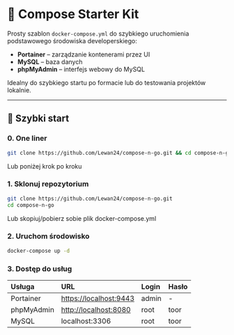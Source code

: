 # 🐳 Compose Starter Kit

Prosty szablon `docker-compose.yml` do szybkiego uruchomienia podstawowego środowiska developerskiego:
- **Portainer** – zarządzanie kontenerami przez UI  
- **MySQL** – baza danych  
- **phpMyAdmin** – interfejs webowy do MySQL  

Idealny do szybkiego startu po formacie lub do testowania projektów lokalnie.

---

## 🚀 Szybki start

### 0. One liner
```bash
git clone https://github.com/Lewan24/compose-n-go.git && cd compose-n-go && docker compose up -d
```
Lub poniżej krok po kroku

### 1. Sklonuj repozytorium
```bash
git clone https://github.com/Lewan24/compose-n-go.git
cd compose-n-go
```

Lub skopiuj/pobierz sobie plik docker-compose.yml

### 2. Uruchom środowisko
```bash
docker-compose up -d
```

### 3. Dostęp do usług
| Usługa     | URL                                            | Login                                 | Hasło    |
| :--------- | :--------------------------------------------- | :------------------------------------ | :------- |
| Portainer  | [https://localhost:9443](https://localhost:9443) | admin                                 | -        |
| phpMyAdmin | [http://localhost:8080](http://localhost:8080) | root                                  | toor     |
| MySQL      | localhost:3306                                 | root                                  | toor     |
